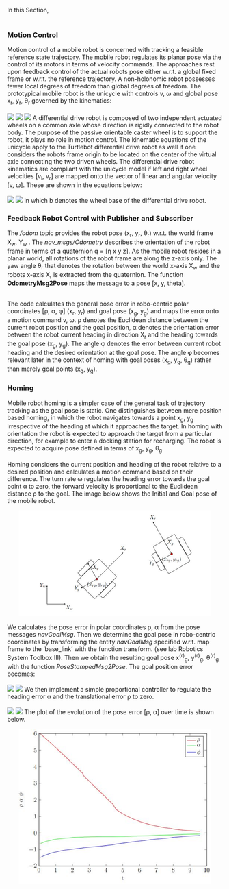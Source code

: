 In this Section, <br /><br />

<h3>Motion Control</h3>
Motion control of a mobile robot is concerned with tracking a feasible reference state
trajectory. The mobile robot regulates its planar pose via the control of its motors in
terms of velocity commands. The approaches rest upon feedback control of the actual
robots pose either w.r.t. a global fixed frame or w.r.t. the reference trajectory. A non-holonomic
robot possesses fewer local degrees of freedom than global degrees of freedom. The prototypical
mobile robot is the unicycle with controls v, ω and global pose x<sub>r</sub>, y<sub>r</sub>, θ<sub>r</sub> governed by the 
kinematics:<br /><br />
<img src="https://render.githubusercontent.com/render/math?math={x'}_r =  vcos(\theta_r)">
<img src="https://render.githubusercontent.com/render/math?math={y'}_r =  vsin(\theta_r)">
<img src="https://render.githubusercontent.com/render/math?math={\theta'} =  \omega">
A differential drive robot is composed of two independent actuated wheels on a common
axle whose direction is rigidly connected to the robot body. The purpose of the passive orientable
caster wheel is to support the robot, it plays no role in motion control. The kinematic equations 
of the unicycle apply to the Turtlebot differential drive robot as well if one considers the 
robots frame origin to be located on the center of the virtual axle connecting the two driven wheels.
The differential drive robot kinematics are compliant with the unicycle model if left and right wheel
velocities [v<sub>l</sub>, v<sub>r</sub>] are mapped onto the vector of linear and angular velocity
[v, ω]. These are shown in the equations below:<br/><br/>
<img src="https://render.githubusercontent.com/render/math?math=v = \frac{v_r - (-v_l)}{2}">
<img src="https://render.githubusercontent.com/render/math?math=\omega = \frac{v_r - v_l}{b}">
in which b denotes the wheel base of the differential drive robot.



<h3>Feedback Robot Control with Publisher and Subscriber</h3>
The <i>/odom</i> topic provides the robot pose (x<sub>r</sub>, y<sub>r</sub>, θ<sub>r</sub>) w.r.t. 
the world frame X<sub>w</sub>, Y<sub>w</sub> . The <i>nav_msgs/Odometry</i> describes the 
orientation of the robot frame in terms of a quaternion q = [&eta; x y z]. As the mobile robot 
resides in a planar world, all rotations of the robot frame are along the z-axis only. The yaw angle 
θ<sub>r</sub> that denotes the rotation between the world x-axis X<sub>w</sub> and the robots x-axis
X<sub>r</sub> is extracted from the quaternion. The function <b>OdometryMsg2Pose</b> maps the 
message to a pose [x, y, theta].<br/><br/>

The code calculates the general pose error in robo-centric polar coordinates [ρ, α, φ] 
(x<sub>r</sub>, y<sub>r</sub>) and goal pose (x<sub>g</sub>, y<sub>g</sub>) and maps the error onto 
a motion command v, ω. ρ denotes the Euclidean distance between the current robot position and the 
goal position, α denotes the orientation error between the robot current heading in direction 
X<sub>r</sub> and the heading towards the goal pose (x<sub>g</sub>, y<sub>g</sub>). The angle φ
denotes the error between current robot heading and the desired orientation at the goal
pose. The angle φ becomes relevant later in the context of homing with goal poses
(x<sub>g</sub>, y<sub>g</sub>, θ<sub>g</sub>) rather than merely goal points (x<sub>g</sub>, y<sub>g</sub>).

<h3>Homing</h3>
Mobile robot homing is a simpler case of the general task of trajectory tracking as the goal pose is
static. One distinguishes between mere position based homing, in which the robot navigates towards a 
point x<sub>g</sub>, y<sub>g</sub> irrespective of the heading at which it approaches the target.
In homing with orientation the robot is expected to approach the target from a particular direction,
for example to enter a docking station for recharging. The robot is expected to acquire pose defined
in terms of x<sub>g</sub>, y<sub>g</sub>, θ<sub>g</sub>.<br/><br/>
Homing considers the current position and heading of the robot relative to a desired position and 
calculates a motion command based on their difference. The turn rate ω regulates the heading error
towards the goal point α to zero, the forward velocity is proportional to the Euclidean distance ρ
to the goal. The image below shows the Initial and Goal pose of the mobile robot.
<p align="center">
  <img src="Figures/Robot Homing.JPG" width="450" title="hover text">
</p>
We calculates the pose error in polar coordinates ρ, α from the pose messages <i>navGoalMsg</i>. 
Then we determine the goal pose in robo-centric coordinates by transforming the entity <i>navGoalMsg</i>
specified w.r.t. map frame to the ’base_link’ with the function transform. (see lab Robotics System Toolbox III).
Then we obtain the resulting goal pose x<sup>(r)</sup><sub>g</sub>, y<sup>(r)</sup><sub>g</sub>, 
θ<sup>(r)</sup><sub>g</sub> with the function <i>PoseStampedMsg2Pose</i>. The goal position error 
becomes:<br/><br/>
<img src="https://render.githubusercontent.com/render/math?math=\rho = \sqrt{{x^{(r)}}^2_g %2B {y^{(r)}}^2_g}">
<img src="https://render.githubusercontent.com/render/math?math=\alpha = \atan2(y^{(r)}_g,x^{(r)}_g)">
We then implement a simple proportional controller to regulate the heading error α and
the translational error ρ to zero.<br/><br/>
<img src="https://render.githubusercontent.com/render/math?math=v = \kappa_\rho \rho">
<img src="https://render.githubusercontent.com/render/math?math=\omega = \kappa_\alpha \alpha">
The plot of the evolution of the pose error [ρ, α] over time is shown below.
<p align="center">
  <img src="Figures/Error_vs_Params.JPG" width="450" title="hover text">
</p>